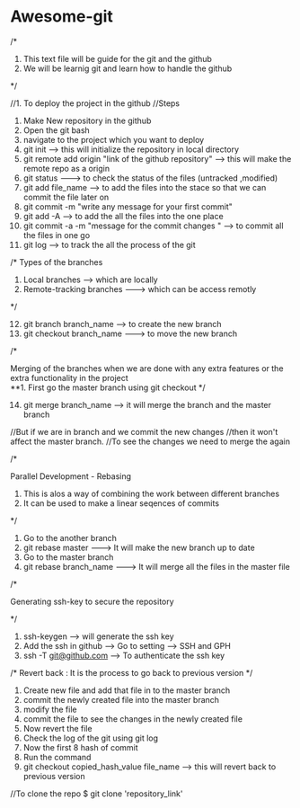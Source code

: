 # Awesome-git
/*
  
  1. This text file will be guide for the git and the github 
  2. We will be learnig git and learn how to handle the github

*/

//1. To deploy the project in the github 
//Steps
1. Make New repository in the github 
2. Open the git bash
3. navigate to the project which you want to deploy
4. git init --> this will initialize the repository in local directory
5. git remote add origin "link of the github  repository"  --> this will make the remote repo as a origin 
6. git status ---> to check the status of the files (untracked ,modified)
7. git add file_name --> to add the files into the stace so that we can commit the file later on 
8. git commit -m "write any message for your first commit"
9. git add -A --> to add the all the files into the one place 
10. git commit -a  -m "message for the commit changes " --> to commit all the files in one go
11. git log --> to track the all the process of the git 

/*
 Types of the branches 
1. Local branches --> which are locally 
2. Remote-tracking branches ---> which can be access remotly

*/

12. git branch branch_name --> to create the new branch 
13. git checkout branch_name ---> to move the new branch 

/*

  Merging of the branches when we are done with any extra features or the extra
  functionality  in the project  
  **1. First go the master branch  using git checkout 
*/

14. git merge branch_name  --> it will merge the branch and the master branch

//But if we are in branch and we commit the new changes 
//then it won't affect the master branch. 
//To see the changes we need to merge the again 
 


/*
  
  Parallel Development - Rebasing 
  1. This is alos a way of combining the work between different branches 
  2. It can be used to make a linear seqences of commits

*/
1. Go to the another branch 
2. git rebase master ---> It will make the new branch up to date
3. Go to the master branch 
4. git rebase branch_name ---> It will merge all the files in the master file 


/*

 Generating ssh-key  to secure the repository 
  

*/
1. ssh-keygen --> will generate the ssh key 
2. Add the ssh in github --> Go to setting --> SSH and GPH
3. ssh -T git@github.com --> To authenticate the ssh key 

/*
Revert back : It is the process to go back to previous version 
*/
1.  Create new file and add that file in to the master branch 
2.  commit the newly created file into the master branch 
3.  modify the file 
4.  commit the file to see the changes in the newly created file 
5.  Now revert the file 
6.  Check the log of the git using git log 
7.  Now the first 8 hash of commit 
8.  Run the command 
9.  git checkout copied_hash_value  file_name  --> this will revert back to previous version


//To clone the repo 
$ git clone 'repository_link'